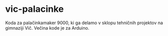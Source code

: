 # vic-palacinke
Koda za palačinkamaker 9000, ki ga delamo v sklopu tehničnih projektov na gimnaziji Vič.
Večina kode je za Arduino.
